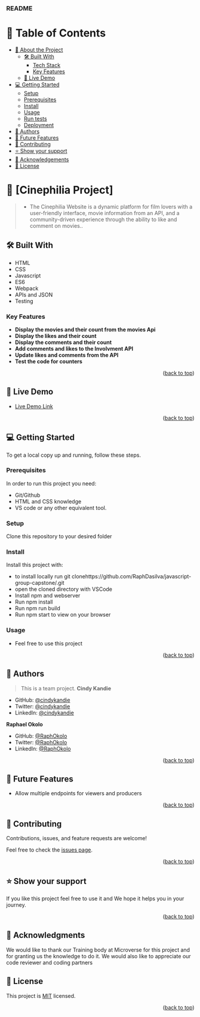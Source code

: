 <a name="readme-top"></a>

  <h3><b>README</b></h3>

</div>

<!-- TABLE OF CONTENTS -->

# 📗 Table of Contents

- [📖 About the Project](#about-project)
  - [🛠 Built With](#built-with)
    - [Tech Stack](#tech-stack)
    - [Key Features](#key-features)
  - [🚀 Live Demo](#live-demo)
- [💻 Getting Started](#getting-started)
  - [Setup](#setup)
  - [Prerequisites](#prerequisites)
  - [Install](#install)
  - [Usage](#usage)
  - [Run tests](#run-tests)
  - [Deployment](#triangular_flag_on_post-deployment)
- [👥 Authors](#authors)
- [🔭 Future Features](#future-features)
- [🤝 Contributing](#contributing)
- [⭐️ Show your support](#support)
- [🙏 Acknowledgements](#acknowledgements)
- [📝 License](#license)

<!-- PROJECT DESCRIPTION -->

# 📖 [Cinephilia Project] <a name="about-project"></a>

> - The Cinephilia Website is a dynamic platform for film lovers with a user-friendly interface, movie information from an API, and a community-driven experience through the ability to like and comment on movies..

## 🛠 Built With <a name="built-with"></a>

- HTML
- CSS
- Javascript
- ES6
- Webpack
- APIs and JSON
- Testing

### Key Features <a name="key-features"></a>

- **Display the movies and their count from the movies Api**
- **Display the likes and their count**
- **Display the comments and their count**
- **Add comments and likes to the Involvment API**
- **Update likes and comments from the API**
- **Test the code for counters**

<p align="right">(<a href="#readme-top">back to top</a>)</p>

<!-- LIVE DEMO -->

## 🚀 Live Demo <a name="live-demo"></a>

- [Live Demo Link](https://RaphDasilva.github.io/javascript-capstone-project/dist/)

<p align="right">(<a href="#readme-top">back to top</a>)</p>

<!-- GETTING STARTED -->

## 💻 Getting Started <a name="getting-started"></a>

To get a local copy up and running, follow these steps.

### Prerequisites

In order to run this project you need:

- Git/Github
- HTML and CSS knowledge
- VS code or any other equivalent tool.

<!--
Example command:

```sh
 gem install rails
```
 -->

### Setup

Clone this repository to your desired folder


<!--
Example commands:

```sh
  cd my-folder
  git clone git@https://github.com/RaphDasilva/javascript-group-capstone.git
```
--->

### Install

Install this project with:

- to install locally run git clonehttps://github.com/RaphDasilva/javascript-group-capstone/.git
- open the cloned directory with VSCode
- Install npm and webserver
- Run npm install
- Run npm run build
- Run npm start to view on your browser

### Usage

- Feel free to use this project

<p align="right">(<a href="#readme-top">back to top</a>)</p>

<!-- AUTHORS -->

## 👥 Authors <a name="author"></a>

> This is a team project.
> **Cindy Kandie**

- GitHub: [@cindykandie](https://github.com/cindykandie)
- Twitter: [@cindykandie](https://twitter.com/cindykandie)
- LinkedIn: [@cindykandie](https://www.linkedin.com/in/cindykandie/)

**Raphael Okolo**

- GitHub: [@RaphOkolo](https://github.com/RaphDasilva)
- Twitter: [@RaphOkolo](https://twitter.com/RaphOkolo)
- LinkedIn: [@RaphOkolo](https://www.linkedin.com/in/RaphOkolo/)

<p align="right">(<a href="#readme-top">back to top</a>)</p>

<!-- FUTURE FEATURES -->

## 🤝 Future Features <a name="future-features"></a>
- Allow multiple endpoints for viewers and producers

<p align="right">(<a href="#readme-top">back to top</a>)</p>

<!-- CONTRIBUTING -->

## 🤝 Contributing <a name="contributing"></a>

Contributions, issues, and feature requests are welcome!

Feel free to check the [issues page](../../issues/).

<p align="right">(<a href="#readme-top">back to top</a>)</p>

<!-- SUPPORT -->

## ⭐️ Show your support <a name="support"></a>

If you like this project feel free to use it and We hope it helps you in your journey.

<p align="right">(<a href="#readme-top">back to top</a>)</p>

<!-- ACKNOWLEDGEMENTS -->

## 🙏 Acknowledgments <a name="acknowledgements"></a>

We would like to thank our Training body at Microverse for this project and for granting us the knowledge to do it. We would also like to appreciate our code reviewer and coding partners

<!-- LICENSE -->

## 📝 License <a name="license"></a>

This project is [MIT](./MIT.md) licensed.

<p align="right">(<a href="#readme-top">back to top</a>)</p>
